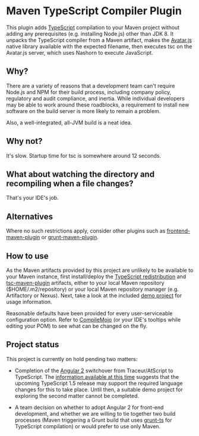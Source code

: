Maven TypeScript Compiler Plugin
================================

This plugin adds [TypeScript](http://typescriptlang.org/) compilation to your Maven project without adding any
prerequisites (e.g. installing Node.js) other than JDK 8. It unpacks the TypeScript compiler from a Maven artifact,
makes the [Avatar.js](https://avatar-js.java.net/) native library available with the expected filename, then executes
tsc on the Avatar.js server, which uses Nashorn to execute JavaScript.

Why?
----

There are a variety of reasons that a development team can't require Node.js and NPM for their build process, including
company policy, regulatory and audit compliance, and inertia. While individual developers may be able to work around
these roadblocks, a requirement to install new software on the build server is more likely to remain a problem.

Also, a well-integrated, all-JVM build is a neat idea.

Why not?
--------

It's slow. Startup time for tsc is somewhere around 12 seconds.

What about watching the directory and recompiling when a file changes?
----------------------------------------------------------------------

That's your IDE's job.

Alternatives
------------

Where no such restrictions apply, consider other plugins such as
[frontend-maven-plugin](https://github.com/eirslett/frontend-maven-plugin) or
[grunt-maven-plugin](https://github.com/allegro/grunt-maven-plugin).

How to use
----------

As the Maven artifacts provided by this project are unlikely to be available to your Maven instance, first
install/deploy the [TypeScript redistribution](typescript/) and [tsc-maven-plugin](tsc-maven-plugin/) artifacts,
either to your local Maven repository ($HOME/.m2/repository) or your local Maven repository manager (e.g. Artifactory
or Nexus). Next, take a look at the included [demo project](tsc-maven-demo-project/) for usage information.

Reasonable defaults have been provided for every user-serviceable configuration option. Refer to
[CompileMojo](tsc-maven-plugin/src/main/java/ca/eqv/maven/plugins/tsc/mojo/CompileMojo.java) (or your IDE's tooltips
while editing your POM) to see what can be changed on the fly.

Project status
--------------

This project is currently on hold pending two matters:

* Completion of the [Angular 2](http://angular.io/) switchover from Traceur/AtScript to TypeScript. The [information
available at this time](https://github.com/Microsoft/TypeScript/issues/1557) suggests that the upcoming TypeScript 1.5
release may support the required language changes for this to take place. Until then, a suitable demo project for
exploring the second matter cannot be completed.

* A team decision on whether to adopt Angular 2 for front-end development, and whether we are willing to tie together
two build processes (Maven triggering a Grunt build that uses [grunt-ts](https://github.com/TypeStrong/grunt-ts) for
TypeScript compilation) or would prefer to use only Maven.
